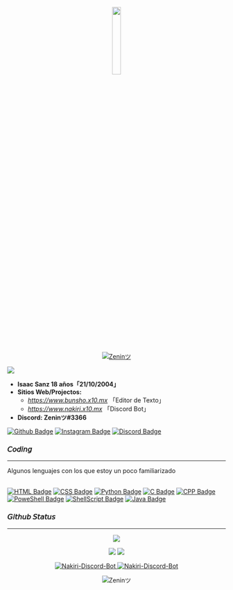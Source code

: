 
<p align="center">
    <a href="https://github.com/Zenin0" target="_blank">
        <img src="https://avatars.githubusercontent.com/u/85170351?v=4" width="20%"  ><br><br>
        <img src="https://readme-typing-svg.herokuapp.com/?size=15&width=300&lines=int%20main()%20{cout%20<<%20%27Isaac%20Sanz%27}" alt="Zeninツ"/><br>
    </a>
    
</p>

<p>
<img src="https://user-images.githubusercontent.com/73097560/115834477-dbab4500-a447-11eb-908a-139a6edaec5c.gif">
</p>


- **Isaac Sanz 18 años「21/10/2004」**
- **Sitios Web/Projectos:**
    - *https://www.bunsho.x10.mx* 「Editor de Texto」
    - *https://www.nakiri.x10.mx* 「Discord Bot」<br>
- **Discord: Zeninツ#3366**



[![Github Badge](https://img.shields.io/badge/-Github-000?style=quare&labelColor=000&logo=Github&logoColor=white&link=link)](https://github.com/Zenin0) 
[![Instagram Badge](https://img.shields.io/badge/-Instagram-C13584?style=flat-quare&labelColor=C13584&logo=instagram&logoColor=white&link=link)](https://instagram.com/Isaac__sg)
[![Discord Badge](https://img.shields.io/badge/-Discord-5865F2?style=flat-quare&labelColor=5865F2&logo=discord&logoColor=white&link=link)](https://discord.gg/GVHxGg3jpX)


### 𝘊𝘰𝘥𝘪𝘯𝘨

---
Algunos lenguajes con los que estoy un poco familiarizado
<br><br>

[![HTML Badge](https://img.shields.io/badge/html5-%23E34F26.svg?style=for-the-badge&logo=html5&logoColor=white)](https://www.w3schools.com/html/)
[![CSS Badge](https://img.shields.io/badge/css3-%231572B6.svg?style=for-the-badge&logo=css3&logoColor=white)](https://www.w3schools.com/css)
[![Python Badge](https://img.shields.io/badge/python-3670A0?style=for-the-badge&logo=python&logoColor=ffdd54)](https://www.w3schools.com/python)
[![C Badge](https://img.shields.io/badge/c-%2300599C.svg?style=for-the-badge&logo=c&logoColor=white)](https://www.w3schools.com/c)
[![CPP Badge](https://img.shields.io/badge/c++-%2300599C.svg?style=for-the-badge&logo=c%2B%2B&logoColor=white)](https://www.w3schools.com/cpp)
[![PoweShell Badge](https://img.shields.io/badge/PowerShell-%235391FE.svg?style=for-the-badge&logo=powershell&logoColor=white)](https://docs.microsoft.com/es-es/powershell/)
[![ShellScript Badge](https://img.shields.io/badge/shell_script-%23121011.svg?style=for-the-badge&logo=gnu-bash&logoColor=white)](https://www.shellscript.sh)
[![Java Badge](https://img.shields.io/badge/Java-ED8B00?style=for-the-badge&logo=java&logoColor=white)](https://www.java.com)
    
### 𝘎𝘪𝘵𝘩𝘶𝘣 𝘚𝘵𝘢𝘵𝘶𝘴

---
<p align = 'center'>
    <img src='https://github-readme-streak-stats.herokuapp.com/?user=Zenin0&theme=gotham&hide_border=true'>
</p>
<p align = 'center'>
    <img src='https://github-readme-stats.vercel.app/api?username=Zenin0&count_private=true&include_all_commits=true&show_icons=true&theme=gotham&hide_border=true&line_height=27'/>
    <img src='https://github-readme-stats.vercel.app/api/top-langs/?username=Zenin0&show_icons=true&hide=shell&theme=gotham&line_height=27&hide_border=true'/>
</p>
<p align = 'center'>
    <a href="https://github.com/Zenin0/Nakiri-Discord-Bot" target="_blank" rel="noreferrer"> <img src="https://github-readme-stats.vercel.app/api/pin/?username=Zenin0&repo=Nakiri-Discord-Bot&theme=gotham" alt="Nakiri-Discord-Bot"/> </a>
    <a href="https://github.com/Zenin0/Bunsho-code" target="_blank" rel="noreferrer"> <img src="https://github-readme-stats.vercel.app/api/pin/?username=Zenin0&repo=Bunsho-code&theme=gotham" alt="Nakiri-Discord-Bot"/> </a>
</p>
<p align="center"><img src="https://capsule-render.vercel.app/api?type=waving&color=gradient&height=60&section=footer" alt="Zeninツ"/></p>
 
